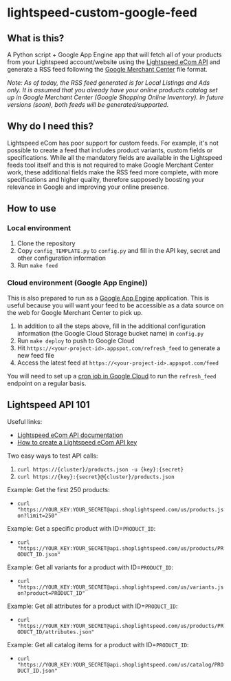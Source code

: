 # lightspeed-custom-google-feed

## What is this?

A Python script + Google App Engine app that will fetch all of your products from your Lightspeed account/website using the [Lightspeed eCom API](https://developers.lightspeedhq.com/ecom/introduction/introduction/) and generate a RSS feed following the [Google Merchant Center](https://support.google.com/merchants/answer/14779112?hl=en) file format.

_Note: As of today, the RSS feed generated is for Local Listings and Ads only. It is assumed that you already have your online products catalog set up in Google Merchant Center (Google Shopping Online Inventory). In future versions (soon), both feeds will be generated/supported._

## Why do I need this?

Lightspeed eCom has poor support for custom feeds. For example, it's not possible to create a feed that includes product variants, custom fields or specifications. While all the mandatory fields are available in the Lightspeed feeds tool itself and this is not required to make Google Merchant Center work, these additional fields make the RSS feed more complete, with more specifications and higher quality, therefore supposedly boosting your relevance in Google and improving your online presence.

## How to use

### Local environment

1. Clone the repository
2. Copy `config_TEMPLATE.py` to `config.py` and fill in the API key, secret and other configuration information
3. Run `make feed`

### Cloud environment (Google App Engine))

This is also prepared to run as a [Google App Engine](https://cloud.google.com/appengine) application. This is useful because you will want your feed to be accessible as a data source on the web for Google Merchant Center to pick up.

1. In addition to all the steps above, fill in the additional configuration information (the Google Cloud Storage bucket name) in `config.py`
2. Run `make deploy` to push to Google Cloud
3. Hit `https://<your-project-id>.appspot.com/refresh_feed` to generate a new feed file
4. Access the latest feed at `https://<your-project-id>.appspot.com/feed`

You will need to set up a [cron job in Google Cloud](https://cloud.google.com/scheduler/docs/schedule-run-cron-job) to run the `refresh_feed` endpoint on a regular basis.

## Lightspeed API 101

Useful links:
- [Lightspeed eCom API documentation](https://developers.lightspeedhq.com/ecom/introduction/resources/)
- [How to create a Lightspeed eCom API key](https://ecom-support.lightspeedhq.com/hc/en-us/articles/1260804034770-Creating-API-keys)

Two easy ways to test API calls:
1. `curl https://{cluster}/products.json -u {key}:{secret}`
2. `curl https://{key}:{secret}@{cluster}/products.json`

Example: Get the first 250 products:
* `curl "https://YOUR_KEY:YOUR_SECRET@api.shoplightspeed.com/us/products.json?limit=250"`

Example: Get a specific product with ID=`PRODUCT_ID`:
* `curl "https://YOUR_KEY:YOUR_SECRET@api.shoplightspeed.com/us/products/PRODUCT_ID.json"`

Example: Get all variants for a product with ID=`PRODUCT_ID`:
* `curl "https://YOUR_KEY:YOUR_SECRET@api.shoplightspeed.com/us/variants.json?product=PRODUCT_ID"`

Example: Get all attributes for a product with ID=`PRODUCT_ID`:
* `curl "https://YOUR_KEY:YOUR_SECRET@api.shoplightspeed.com/us/products/PRODUCT_ID/attributes.json"`

Example: Get all catalog items for a product with ID=`PRODUCT_ID`:
* `curl "https://YOUR_KEY:YOUR_SECRET@api.shoplightspeed.com/us/catalog/PRODUCT_ID.json"`